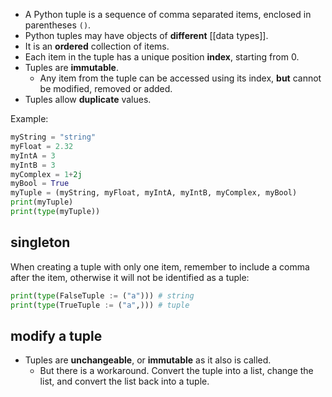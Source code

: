 - A Python tuple is a sequence of comma separated items, enclosed in parentheses `()`.
- Python tuples may have objects of **different** [[data types]].
- It is an **ordered** collection of items.
- Each item in the tuple has a unique position **index**, starting from 0.
- Tuples are **immutable**.
	- Any item from the tuple can be accessed using its index, **but** cannot be modified, removed or added.
- Tuples allow **duplicate** values.

Example:
```Python
myString = "string"
myFloat = 2.32
myIntA = 3
myIntB = 3
myComplex = 1+2j
myBool = True
myTuple = (myString, myFloat, myIntA, myIntB, myComplex, myBool)
print(myTuple)
print(type(myTuple))
```

## singleton
When creating a tuple with only one item, remember to include a comma after the item, otherwise it will not be identified as a tuple:

```Python
print(type(FalseTuple := ("a"))) # string
print(type(TrueTuple := ("a",))) # tuple
```

## modify a tuple

- Tuples are **unchangeable**, or **immutable** as it also is called.
	- But there is a workaround. Convert the tuple into a list, change the list, and convert the list back into a tuple.
